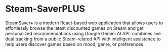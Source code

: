 # Steam-SaverPLUS
SteamSaver+ is a modern React-based web application that allows users to effortlessly browse the latest discounted games on Steam and get personalized recommendations using Google Gemini AI API. combines live deal tracking from a public Steam-related API with intelligent assistance to help users discover games based on mood, genre, or preferences
